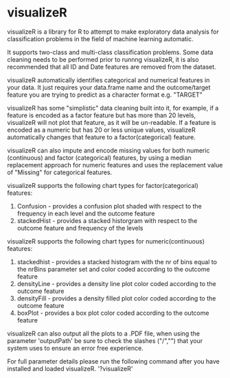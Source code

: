 # visualizeR

visualizeR is a library for R to attempt to make exploratory data analysis for classification problems in the field of machine learning automatic.

It supports two-class and multi-class classification problems. Some data cleaning needs to be performed prior to runnng visualizeR, it is also recommended that all ID and Date features are removed from the dataset. 

visualizeR automatically identifies categorical and numerical features in your data. It just requires your data.frame name and the outcome/target feature you are trying to predict as a character format e.g. "TARGET"

visualizeR has some "simplistic" data cleaning built into it, for example, if a feature is encoded as a factor feature but has more than 20 levels, visualizeR will not plot that feature, as it will be un-readable. If a feature is encoded as a numeric but has 20 or less unique values, visualizeR automatically changes that feature to a factor(categorical) feature.

visualizeR can also impute and encode missing values for both numeric (continuous) and factor (categorical) features, by using a median replacement approach for numeric features and uses the replacement value of "Missing" for categorical features.

visualizeR supports the following chart types for factor(categorical) features: 
1. Confusion - provides a confusion plot shaded with respect to the frequency in each level and the outcome feature
2. stackedHist - provides a stacked historgram with respect to the outcome feature and frequency of the levels

visualizeR supports the following chart types for numeric(continuous) features: 
1. stackedhist - provides a stacked histogram with the nr of bins equal to the nrBins parameter set and color coded according to the outcome feature
2. densityLine - provides a density line plot color coded according to the outcome feature
3. densityFill - provides a density filled plot color coded according to the outcome feature
4. boxPlot - provides a box plot color coded according to the outcome feature

visualizeR can also output all the plots to a .PDF file, when using the parameter 'outputPath' be sure to check the slashes ("/","\") that your system uses to ensure an error free experience.

For full parameter details please run the following command after you have installed and loaded visualizeR. '?visualizeR'

